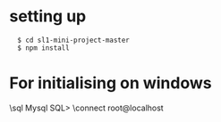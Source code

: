 # setting up

      $ cd sl1-mini-project-master
      $ npm install

# For initialising on windows
\sql
Mysql SQL>  \connect root@localhost


